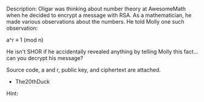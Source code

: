 Description:
Oligar was thinking about number theory at AwesomeMath when he decided to encrypt a message with RSA. As a mathematician, he made various observations about the numbers. He told Molly one such observation:

a^r ≡ 1 (mod n)

He isn't SHOR if he accidentally revealed anything by telling Molly this fact... can you decrypt his message? 

Source code, a and r, public key, and ciphertext are attached.

- The20thDuck

Hint:
